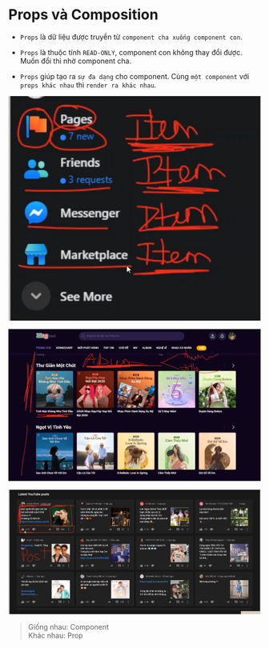 # Props và Composition

-   `Props` là dữ liệu được truyền từ `component cha xuống component con`.

-   `Props` là thuộc tính `READ-ONLY`, component con không thay đổi được. Muốn đổi thì nhờ component cha.

-   `Props` giúp tạo ra `sự đa dạng` cho component. Cùng `một component` với `props khác nhau` thì `render ra khác nhau`.

![Prop-1](./Prop-1.png)

![Prop-2](./Prop-2.png)

![Prop-3](./Prop-3.png)

> Giống nhau: Component  
> Khác nhau: Prop
